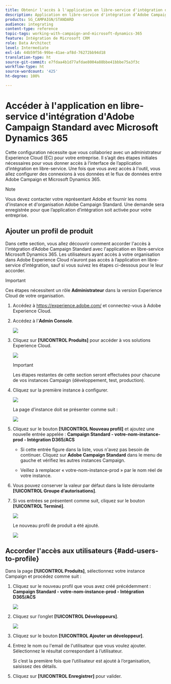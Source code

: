 ```yaml
---
title: Obtenir l'accès à l'application en libre-service d'intégration d’Adobe Campaign Standard avec Dynamics 365
description: Application en libre-service d'intégration d’Adobe Campaign Standard avec Dynamics 365
products: SG_CAMPAIGN/STANDARD
audience: integrating
content-type: reference
topic-tags: working-with-campaign-and-microsoft-dynamics-365
feature: Intégration de Microsoft CRM
role: Data Architect
level: Intermediate
exl-id: 44b59f56-99be-41ae-af8d-76272bb94d18
translation-type: ht
source-git-commit: e7fdaa4b1d77afdae8004a88bbe41bbbe75a3f3c
workflow-type: ht
source-wordcount: '425'
ht-degree: 100%

---
```


# Accéder à l&#39;application en libre-service d&#39;intégration d&#39;Adobe Campaign Standard avec Microsoft Dynamics 365

Cette configuration nécessite que vous collaboriez avec un administrateur Experience Cloud (EC) pour votre entreprise. Il s’agit des étapes initiales nécessaires pour vous donner accès à l’interface de l’application d’intégration en libre-service. Une fois que vous avez accès à l&#39;outil, vous allez configurer des connexions à vos données et le flux de données entre Adobe Campaign et Microsoft Dynamics 365.

>[!NOTE]
>
>Vous devez contacter votre représentant Adobe et fournir les noms d&#39;instance et d&#39;organisation Adobe Campaign Standard. Une demande sera enregistrée pour que l’application d’intégration soit activée pour votre entreprise.

## Ajouter un profil de produit

Dans cette section, vous allez découvrir comment accorder l&#39;accès à l&#39;intégration d’Adobe Campaign Standard avec l&#39;application en libre-service Microsoft Dynamics 365. Les utilisateurs ayant accès à votre organisation dans Adobe Experience Cloud n’auront pas accès à l’application en libre-service d’intégration, sauf si vous suivez les étapes ci-dessous pour le leur accorder.

>[!IMPORTANT]
>
> Ces étapes nécessitent un rôle **Administrateur** dans la version Experience Cloud de votre organisation.


1. Accédez à https://experience.adobe.com/ et connectez-vous à Adobe Experience Cloud.
1. Accédez à l&#39;**Admin Console**.

   ![](assets/do-not-localize/d365-to-acs-access-3.png)

1. Cliquez sur **[!UICONTROL Produits]** pour accéder à vos solutions Experience Cloud.

   ![](assets/do-not-localize/d365-to-acs-access-6.png)


   >[!IMPORTANT]
   >
   >Les étapes restantes de cette section seront effectuées pour chacune de vos instances Campaign (développement, test, production).

1. Cliquez sur la première instance à configurer.

   ![](assets/do-not-localize/d365-to-acs-access-6.png)

   La page d’instance doit se présenter comme suit :

   ![](assets/do-not-localize/d365-to-acs-access-8.png)

1. Cliquez sur le bouton **[!UICONTROL Nouveau profil]** et ajoutez une nouvelle entrée appelée : **Campaign Standard - votre-nom-instance-prod - Intégration D365/ACS**

   * Si cette entrée figure dans la liste, vous n&#39;avez pas besoin de continuer. Cliquez sur **Adobe Campaign Standard** dans le menu de gauche et vérifiez les autres instances Campaign.

   * Veillez à remplacer « votre-nom-instance-prod » par le nom réel de votre instance.

1. Vous pouvez conserver la valeur par défaut dans la liste déroulante **[!UICONTROL Groupe d’autorisations]**.

1. Si vos entrées se présentent comme suit, cliquez sur le bouton **[!UICONTROL Terminé]**.

   ![](assets/do-not-localize/d365-to-acs-access-14.png)

   Le nouveau profil de produit a été ajouté.

   ![](assets/do-not-localize/d365-to-acs-access-15.png)

## Accorder l&#39;accès aux utilisateurs {#add-users-to-profile}

Dans la page **[!UICONTROL Produits]**, sélectionnez votre instance Campaign et procédez comme suit :

1. Cliquez sur le nouveau profil que vous avez créé précédemment :  **Campaign Standard - votre-nom-instance-prod - Intégration D365/ACS**

   ![](assets/do-not-localize/d365-to-acs-access-15.png)

1. Cliquez sur l’onglet **[!UICONTROL Développeurs]**.

   ![](assets/do-not-localize/d365-to-acs-access-18.png)

1. Cliquez sur le bouton **[!UICONTROL Ajouter un développeur]**.

1. Entrez le nom ou l&#39;email de l&#39;utilisateur que vous voulez ajouter. Sélectionnez le résultat correspondant à l’utilisateur.

   Si c’est la première fois que l’utilisateur est ajouté à l’organisation, saisissez des détails.

1. Cliquez sur **[!UICONTROL Enregistrer]** pour valider.
